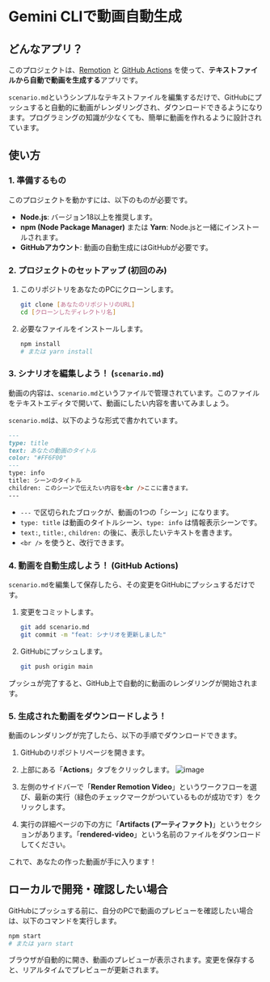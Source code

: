 # Gemini CLIで動画自動生成

## どんなアプリ？

このプロジェクトは、[Remotion](https://www.remotion.dev/) と [GitHub Actions](https://docs.github.com/ja/actions) を使って、**テキストファイルから自動で動画を生成する**アプリです。

`scenario.md`というシンプルなテキストファイルを編集するだけで、GitHubにプッシュすると自動的に動画がレンダリングされ、ダウンロードできるようになります。プログラミングの知識が少なくても、簡単に動画を作れるように設計されています。

## 使い方

### 1. 準備するもの

このプロジェクトを動かすには、以下のものが必要です。

*   **Node.js**: バージョン18以上を推奨します。
*   **npm (Node Package Manager)** または **Yarn**: Node.jsと一緒にインストールされます。
*   **GitHubアカウント**: 動画の自動生成にはGitHubが必要です。

### 2. プロジェクトのセットアップ (初回のみ)

1.  このリポジトリをあなたのPCにクローンします。
    ```bash
    git clone [あなたのリポジトリのURL]
    cd [クローンしたディレクトリ名]
    ```
2.  必要なファイルをインストールします。
    ```bash
    npm install
    # または yarn install
    ```

### 3. シナリオを編集しよう！ (`scenario.md`)

動画の内容は、`scenario.md`というファイルで管理されています。このファイルをテキストエディタで開いて、動画にしたい内容を書いてみましょう。

`scenario.md`は、以下のような形式で書かれています。

```markdown
---
type: title
text: あなたの動画のタイトル
color: "#FF6F00"
---
type: info
title: シーンのタイトル
children: このシーンで伝えたい内容を<br />ここに書きます。
---
```

*   `---` で区切られたブロックが、動画の1つの「シーン」になります。
*   `type: title` は動画のタイトルシーン、`type: info` は情報表示シーンです。
*   `text:`, `title:`, `children:` の後に、表示したいテキストを書きます。
*   `<br />` を使うと、改行できます。

### 4. 動画を自動生成しよう！ (GitHub Actions)

`scenario.md`を編集して保存したら、その変更をGitHubにプッシュするだけです。

1.  変更をコミットします。
    ```bash
    git add scenario.md
    git commit -m "feat: シナリオを更新しました"
    ```
2.  GitHubにプッシュします。
    ```bash
    git push origin main
    ```

プッシュが完了すると、GitHub上で自動的に動画のレンダリングが開始されます。

### 5. 生成された動画をダウンロードしよう！

動画のレンダリングが完了したら、以下の手順でダウンロードできます。

1.  GitHubのリポジトリページを開きます。
2.  上部にある「**Actions**」タブをクリックします。
 ![image](https://github.com/user-attachments/assets/51dac142-51af-4d2c-9882-289265f16c82)

3.  左側のサイドバーで「**Render Remotion Video**」というワークフローを選び、最新の実行（緑色のチェックマークがついているものが成功です）をクリックします。
4.  実行の詳細ページの下の方に「**Artifacts (アーティファクト)**」というセクションがあります。「**rendered-video**」という名前のファイルをダウンロードしてください。

これで、あなたの作った動画が手に入ります！

## ローカルで開発・確認したい場合

GitHubにプッシュする前に、自分のPCで動画のプレビューを確認したい場合は、以下のコマンドを実行します。

```bash
npm start
# または yarn start
```

ブラウザが自動的に開き、動画のプレビューが表示されます。変更を保存すると、リアルタイムでプレビューが更新されます。
